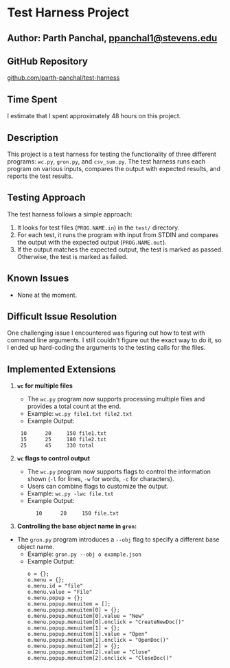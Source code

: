 # Test Harness Project

## Author: Parth Panchal, [ppanchal1@stevens.edu](mailto:ppanchal1@stevens.edu)

## GitHub Repository

[github.com/parth-panchal/test-harness](https://github.com/parth-panchal/test-harness)

## Time Spent

I estimate that I spent approximately 48 hours on this project.

## Description

This project is a test harness for testing the functionality of three different programs: `wc.py`, `gron.py`, and `csv_sum.py`. The test harness runs each program on various inputs, compares the output with expected results, and reports the test results.

## Testing Approach

The test harness follows a simple approach:

1. It looks for test files (`PROG.NAME.in`) in the `test/` directory.
2. For each test, it runs the program with input from STDIN and compares the output with the expected output (`PROG.NAME.out`).
3. If the output matches the expected output, the test is marked as passed. Otherwise, the test is marked as failed.

## Known Issues

- None at the moment.

## Difficult Issue Resolution

One challenging issue I encountered was figuring out how to test with command line arguments. I still couldn't figure out the exact way to do it, so I ended up hard-coding the arguments to the testing calls for the files.

## Implemented Extensions

1. **`wc` for multiple files**

   - The `wc.py` program now supports processing multiple files and provides a total count at the end.
   - Example: `wc.py file1.txt file2.txt`
   - Example Output:

   ```
    10      20     150 file1.txt
    15      25     180 file2.txt
    25      45     330 total

   ```

2. **`wc` flags to control output**

   - The `wc.py` program now supports flags to control the information shown (`-l` for lines, `-w` for words, `-c` for characters).
   - Users can combine flags to customize the output.
   - Example: `wc.py -lwc file.txt`
   - Example Output:

   ```
         10      20     150 file.txt
   ```

3. **Controlling the base object name in `gron`:**

- The `gron.py` program introduces a `--obj` flag to specify a different base object name.
  - Example: `gron.py --obj o example.json`
  - Example Output:
    ```
    o = {};
    o.menu = {};
    o.menu.id = "file"
    o.menu.value = "File"
    o.menu.popup = {};
    o.menu.popup.menuitem = [];
    o.menu.popup.menuitem[0] = {};
    o.menu.popup.menuitem[0].value = "New"
    o.menu.popup.menuitem[0].onclick = "CreateNewDoc()"
    o.menu.popup.menuitem[1] = {};
    o.menu.popup.menuitem[1].value = "Open"
    o.menu.popup.menuitem[1].onclick = "OpenDoc()"
    o.menu.popup.menuitem[2] = {};
    o.menu.popup.menuitem[2].value = "Close"
    o.menu.popup.menuitem[2].onclick = "CloseDoc()"
    ```
